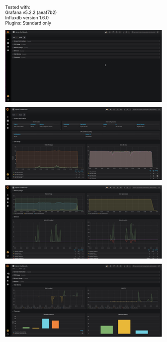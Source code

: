 Tested with:<br>
Grafana v5.2.2 (aeaf7b2)<br>
Influxdb version 1.6.0<br>
Plugins: Standard only<br>

![Everything rolled up](https://raw.githubusercontent.com/Architecttheday/njmonDashboards/master/Linux_Quick_Overview_with_Rows/Screen1.jpeg)

![Overview and CPU](https://raw.githubusercontent.com/Architecttheday/njmonDashboards/master/Linux_Quick_Overview_with_Rows/Screen2.jpeg)

![Memory and Netword](https://raw.githubusercontent.com/Architecttheday/njmonDashboards/master/Linux_Quick_Overview_with_Rows/Screen3.jpeg)

![Disk](https://raw.githubusercontent.com/Architecttheday/njmonDashboards/master/Linux_Quick_Overview_with_Rows/Screen4.jpeg)
